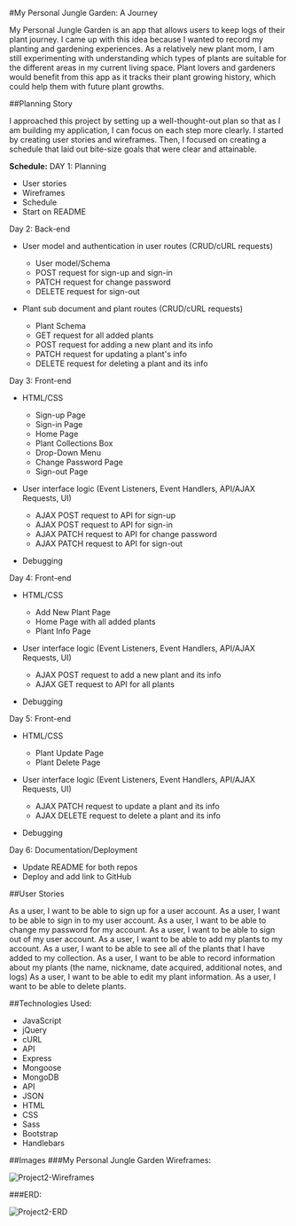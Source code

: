 #My Personal Jungle Garden: A Journey

My Personal Jungle Garden is an app that allows users to keep logs of their plant journey. I came up with this idea because I wanted to record my planting and gardening experiences. As a relatively new plant mom, I am still experimenting with understanding which types of plants are suitable for the different areas in my current living space. Plant lovers and gardeners would benefit from this app as it tracks their plant growing history, which could help them with future plant growths.


##Planning Story

I approached this project by setting up a well-thought-out plan so that as I am building my application, I can focus on each step more clearly. I started by creating user stories and wireframes. Then, I focused on creating a schedule that laid out bite-size goals that were clear and attainable.

**Schedule:**
DAY 1: Planning
- User stories
- Wireframes
- Schedule
- Start on README


Day 2: Back-end
- User model and authentication in user routes (CRUD/cURL requests)
  - User model/Schema
  - POST request for sign-up and sign-in
  - PATCH request for change password
  - DELETE request for sign-out

- Plant sub document and plant routes (CRUD/cURL requests)
  - Plant Schema
  - GET request for all added plants
  - POST request for adding a new plant and its info
  - PATCH request for updating a plant's info
  - DELETE request for deleting a plant and its info


Day 3: Front-end
- HTML/CSS
  - Sign-up Page
  - Sign-in Page
  - Home Page
  - Plant Collections Box
  - Drop-Down Menu
  - Change Password Page
  - Sign-out Page

- User interface logic (Event Listeners, Event Handlers, API/AJAX Requests, UI)
  - AJAX POST request to API for sign-up
  - AJAX POST request to API for sign-in
  - AJAX PATCH request to API for change password
  - AJAX PATCH request to API for sign-out

- Debugging


Day 4: Front-end
- HTML/CSS
  - Add New Plant Page
  - Home Page with all added plants
  - Plant Info Page

- User interface logic (Event Listeners, Event Handlers, API/AJAX Requests, UI)
  - AJAX POST request to add a new plant and its info
  - AJAX GET request to API for all plants

- Debugging


Day 5: Front-end
- HTML/CSS
  - Plant Update Page
  - Plant Delete Page
- User interface logic (Event Listeners, Event Handlers, API/AJAX Requests, UI)
  - AJAX PATCH request to update a plant and its info
  - AJAX DELETE request to delete a plant and its info

- Debugging


Day 6: Documentation/Deployment
- Update README for both repos
- Deploy and add link to GitHub


##User Stories

As a user, I want to be able to sign up for a user account.
As a user, I want to be able to sign in to my user account.
As a user, I want to be able to change my password for my account.
As a user, I want to be able to sign out of my user account.
As a user, I want to be able to add my plants to my account.
As a user, I want to be able to see all of the plants that I have added to my collection.
As a user, I want to be able to record information about my plants (the name, nickname, date acquired, additional notes, and logs)
As a user, I want to be able to edit my plant information.
As a user, I want to be able to delete plants.


##Technologies Used:

- JavaScript
- jQuery
- cURL
- API
- Express
- Mongoose
- MongoDB
- API
- JSON
- HTML
- CSS
- Sass
- Bootstrap
- Handlebars


##Images
###My Personal Jungle Garden Wireframes:

![Project2-Wireframes](https://user-images.githubusercontent.com/53062479/85951867-ebdfba00-b933-11ea-8008-52e8889d3824.png)

###ERD:


![Project2-ERD](https://user-images.githubusercontent.com/53062479/85951910-234e6680-b934-11ea-89b7-c2632aa3394c.png)
